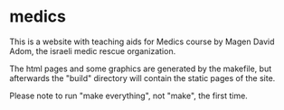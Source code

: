 medics
======
This is a website with teaching aids for Medics course by Magen David Adom, the israeli medic rescue organization.

The html pages and some graphics are generated by the makefile, but afterwards the "build" directory will contain
the static pages of the site.

Please note to run "make everything", not "make", the first time.